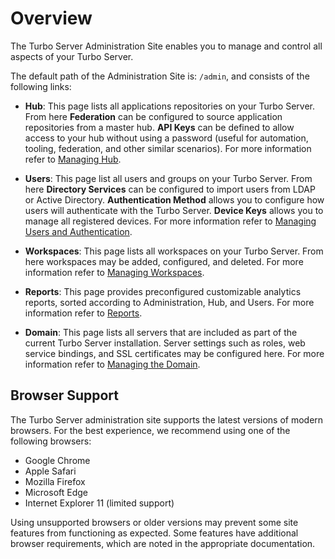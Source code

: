 # Overview

The Turbo Server Administration Site enables you to manage and control all aspects of your Turbo Server. 

The default path of the Administration Site is: `/admin`, and consists of the following links:

- **Hub**: This page lists all applications repositories on your Turbo Server. From here **Federation** can be configured to source application repositories from a master hub. **API Keys** can be defined to allow access to your hub without using a password (useful for automation, tooling, federation, and other similar scenarios). For more information refer to [Managing Hub](/server/administration/hub).

- **Users**: This page list all users and groups on your Turbo Server. From here **Directory Services** can be configured to import users from LDAP or Active Directory. **Authentication Method** allows you to configure how users will authenticate with the Turbo Server. **Device Keys** allows you to manage all registered devices. For more information refer to [Managing Users and Authentication](/server/administration/users).

- **Workspaces**: This page lists all workspaces on your Turbo Server. From here workspaces may be added, configured, and deleted. For more information refer to [Managing Workspaces](/server/administration/workspaces).

- **Reports**: This page provides preconfigured customizable analytics reports, sorted according to Administration, Hub, and Users. For more information refer to [Reports](/server/administration/reports).

- **Domain**: This page lists all servers that are included as part of the current Turbo Server installation. Server settings such as roles, web service bindings, and SSL certificates may be configured here. For more information refer to [Managing the Domain](/server/administration/domain).

## Browser Support

The Turbo Server administration site supports the latest versions of modern browsers. For the best experience, we recommend using one of the following browsers:

* Google Chrome
* Apple Safari
* Mozilla Firefox
* Microsoft Edge
* Internet Explorer 11 (limited support)

Using unsupported browsers or older versions may prevent some site features from functioning as expected. Some features have additional browser requirements, which are noted in the appropriate documentation.
